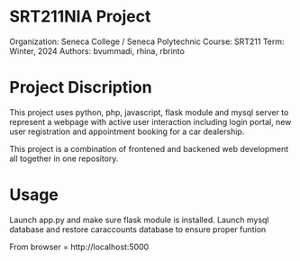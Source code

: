 # SRT211NIA Project

Organization: Seneca College / Seneca Polytechnic
Course: SRT211
Term: Winter, 2024
Authors: bvummadi, rhina, rbrinto

# Project Discription

This project uses python, php, javascript, flask module and mysql server to represent a webpage with active user interaction including login portal, new user registration and appointment booking for a car dealership.

This project is a combination of frontened and backened web development all together in one repository.

# Usage

Launch app.py and make sure flask module is installed.
Launch mysql database and restore caraccounts database to ensure proper funtion

From browser = http://localhost:5000
